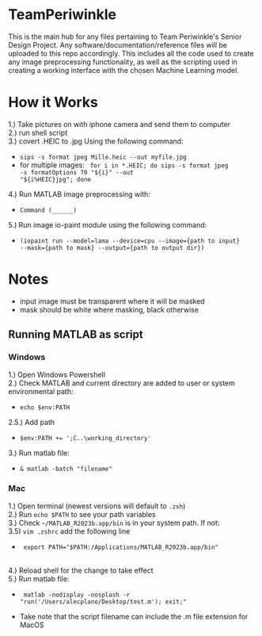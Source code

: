 # TeamPeriwinkle

This is the main hub for any files pertaining to Team Periwinkle's Senior Design Project. Any software/documentation/reference files will be uploaded to this repo accordingly. This includes all the code used to create any image preprocessing functionality, as well as the scripting used in creating a working interface with the chosen Machine Learning model.


# How it Works
1.) Take pictures on with iphone camera and send them to computer <br />
2.) run shell script <br />
3.) covert .HEIC to .jpg Using the following command: <br />

* <code>sips -s format jpeg Mille.heic --out myfile.jpg</code> <br />
* for multiple images: <code> for i in *.HEIC; do sips -s format jpeg -s formatOptions 70 "${i}" --out "${i%HEIC}jpg"; done </code>

4.) Run MATLAB image preprocessing with:

* <code>Command (______) </code><br />

5.) Run image io-paint module using the following command:

* <code>(iopaint run --model=lama --device=cpu --image={path to input} --mask={path to mask} --output={path to output dir})</code> <br />

# Notes
* input image must be transparent where it will be masked
* mask should be white where masking, black otherwise

## Running MATLAB as script
### Windows
1.) Open Windows Powershell <br />
2.) Check MATLAB and current directory are added to user or system environmental path: <br />
* <code>echo $env:PATH</code>

2.5.) Add path <br />
* <code>$env:PATH += ';C\..\working_directory\'</code>

3.) Run matlab file: <br />
* <code>& matlab -batch "filename"</code>

### Mac
1.) Open terminal (newest versions will default to <code>.zsh</code>) <br />
2.) Run <code>echo $PATH</code> to see your path variables <br />
3.) Check <code>~/MATLAB_R2023b.app/bin</code> is in your system path. If not: <br />
3.5) <code>vim .zshrc</code> add the following line <br />
* <code> export PATH="$PATH:/Applications/MATLAB_R2023b.app/bin" </code> <br />

4.) Reload shell for the change to take effect <br />
5.) Run matlab file: <br />
* <code> matlab -nodisplay -nosplash -r "run('/Users/alecplano/Desktop/test.m'); exit;" </code> <br />

* Take note that the script filename can include the .m file extension for MacOS
